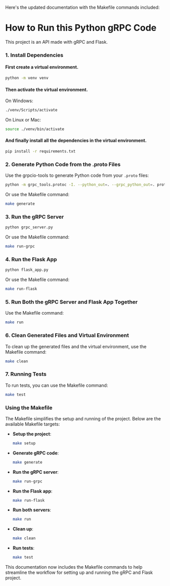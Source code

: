 Here's the updated documentation with the Makefile commands included:

# How to Run this Python gRPC Code

This project is an API made with gRPC and Flask.

### 1. Install Dependencies

#### First create a virtual environment.

```sh
python -m venv venv
```

#### Then activate the virtual environment.

On Windows:
```sh
./venv/Scripts/activate
```
On Linux or Mac:
```sh
source ./venv/bin/activate
```

#### And finally install all the dependencies in the virtual environment.

```sh
pip install -r requirements.txt
```

### 2. Generate Python Code from the .proto Files

Use the grpcio-tools to generate Python code from your `.proto` files:

```sh
python -m grpc_tools.protoc -I. --python_out=. --grpc_python_out=. proto/helloworld.proto
```

Or use the Makefile command:

```sh
make generate
```

### 3. Run the gRPC Server

```sh
python grpc_server.py
```

Or use the Makefile command:

```sh
make run-grpc
```

### 4. Run the Flask App

```sh
python flask_app.py
```

Or use the Makefile command:

```sh
make run-flask
```

### 5. Run Both the gRPC Server and Flask App Together

Use the Makefile command:

```sh
make run
```

### 6. Clean Generated Files and Virtual Environment

To clean up the generated files and the virtual environment, use the Makefile command:

```sh
make clean
```

### 7. Running Tests

To run tests, you can use the Makefile command:

```sh
make test
```

### Using the Makefile

The Makefile simplifies the setup and running of the project. Below are the available Makefile targets:

- **Setup the project**:

  ```sh
  make setup
  ```

- **Generate gRPC code**:

  ```sh
  make generate
  ```

- **Run the gRPC server**:

  ```sh
  make run-grpc
  ```

- **Run the Flask app**:

  ```sh
  make run-flask
  ```

- **Run both servers**:

  ```sh
  make run
  ```

- **Clean up**:

  ```sh
  make clean
  ```

- **Run tests**:

  ```sh
  make test
  ```

This documentation now includes the Makefile commands to help streamline the workflow for setting up and running the gRPC and Flask project.